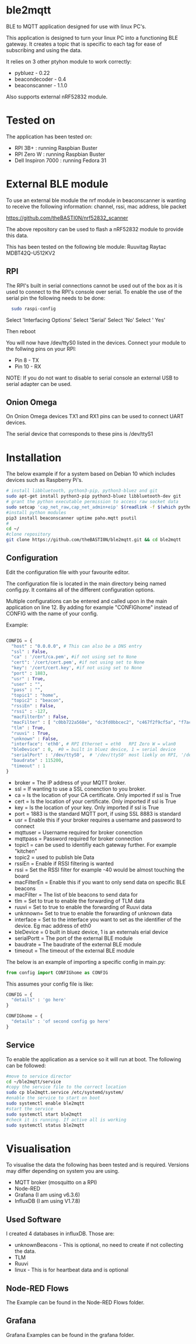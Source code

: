 # ble2mqtt
BLE to MQTT application designed for use with linux PC's.

This application is designed to turn your linux PC into a functioning BLE
gateway. It creates a topic that is specific to each tag for ease of
subscribing and using the data.

It relies on 3 other ptyhon module to work correctly:
* pybluez - 0.22
* beacondecoder - 0.4
* beaconscanner - 1.1.0

Also supports external nRF52832 module.

# Tested on
The application has been tested on:
* RPI 3B+ : running Raspbian Buster
* RPI Zero W : running Raspbian Buster
* Dell Inspiron 7000 : running Fedora 31

# External BLE module

To use an external ble module the nrf module in beaconscanner is wanting to receive the following information:
channel, rssi, mac address, ble packet

https://github.com/theBASTI0N/nrf52832_scanner

The above repository can be used to flash a nRF52832 module to provide this data.

This has been tested on the following ble module:
Ruuvitag
Raytac MDBT42Q-U512KV2

## RPI

The RPI's built in serial connections cannot be used out of the box as it is used to connect to the RPI's console over serial. To enable the use of the serial pin the following needs to be done:

```bash
  sudo raspi-config 
```

Select 'Interfacing Options'
Select 'Serial'
Select 'No'
Select ' Yes'

Then reboot

You will now have /dev/ttyS0 listed in the devices. Connect your module to the follwing pins on your RPI:
* Pin 8 - TX
* Pin 10 - RX

NOTE: If you do not want to disable to serial console an external USB to serial adapter can be used.

## Onion Omega

On Onion Omega devices TX1 and RX1 pins can be used to connect UART devices.

The serial device that corresponds to these pins is /dev/ttyS1

# Installation

The below example if for a system based on Debian 10 which includes devices such as Raspberry Pi's.

```bash
# install libbluetooth, python3-pip, python3-bluez and git
sudo apt-get install python3-pip python3-bluez libbluetooth-dev git
# grant the python executable permission to access raw socket data
sudo setcap 'cap_net_raw,cap_net_admin+eip' $(readlink -f $(which python3))
#install python modules
pip3 install beaconscanner uptime paho.mqtt psutil
#
cd ~/
#clone repository
git clone https://github.com/theBASTI0N/ble2mqtt.git && cd ble2mqtt
```

## Configuration
Edit the configuration file with your favourite editor.

The configuration file is located in the main directory being named config.py.
It contains all of the different configuration options.

Multiple configurations can be entered and called upon in the main application
on line 12. By adding for example "CONFIGhome"  instead of CONFIG with the name of your config.

Example:
```python

CONFIG = {
  "host" : "0.0.0.0", # This can also be a DNS entry
  "ssl" : False,
  "ca" : '/cert/ca.pem', #if not using set to None
  "cert": '/cert/cert.pem', #if not using set to None
  "key": '/cert/cert.key', #if not using set to None
  "port" : 1883,
  "usr" : True,
  "user" : "",
  "pass" : "",
  "topic1" : "home",
  "topic2" : "beacon",
  "rssiEn" : False,
  "rssi" : -127,
  "macFilterEn" : False,
  "macFilter" : [ "c0bb722a568e", "dc3fd0bbcec2", "c467f2f9cf5a", "f7ac6ea886b1"],
  "tlm" : True,
  "ruuvi" : True,
  "unknown" : False,
  "interface": 'eth0', # RPI Ethernet = eth0   RPI Zero W = wlan0
  "bleDevice" : 0,  #0 = built in bluez device, 1 = serial device
  "serialPort" : '/dev/ttyS0',  # '/dev/ttyS0' most liekly on RPI, '/dev/ttyS1' most liekly on Onion Omega 2+
  "baudrate" : 115200,
  "timeout" : 1
}

```
* broker = The IP address of your MQTT broker.
* ssl = If wanting to use a SSL conenction to you broker.
* ca = Is the location of your CA certificate. Only imported if ssl is True
* cert = Is the location of your certificate. Only imported if ssl is True
* key = Is the location of your key. Only imported if ssl is True
* port = 1883 is the standard MQTT port, if using SSL 8883 is standard
* usr = Enable this if your broker requires a username and password to connect
* mqttuser = Username required for broker conenction
* mqttpass = Password required for broker connection
* topic1 = can be used to identifiy each gateway further. For example "kitchen"
* topic2 = used to publish ble Data
* rssiEn = Enable if RSSI filtering is wanted
* rssi = Set the RSSI filter for example -40 would be almost touching the board
* macFilterEn = Enable this if you want to only send data on specific BLE beacons
* macFilter = The list of ble beacons to send data for
* tlm = Set to true to enable the forwarding of TLM data
* ruuvi = Set to true to enable the forwarding of Ruuvi data
* unknnown= Set to true to enable the forwarding of unknown data
* interface = Set to the interface you want to set as the identifier of the device. Eg mac address of eth0
* bleDevice = 0 built in bluez device, 1 is an externals erial device
* serialPortt = The port of the external BLE module
* baudrate = The baudrate of the external BLE module
* timeout = The timeout of the external BLE module

The below is an example of importing a specific config in main.py:
```python
from config import CONFIGhome as CONFIG
```

This assumes your config file is like:

```python
CONFIG = {
  "details" : 'go here'
}

CONFIGhome = {
  "details" : 'of second config go here'
}

```

## Service

To enable the application as a service so it will run at boot. The following can be followed:

```bash
#move to service director
cd ~/ble2mqtt/service
#copy the service file to the correct location
sudo cp ble2mqtt.service /etc/systemd/system/
#enable the service to start on boot
sudo systemctl enable ble2mqtt
#start the service
sudo systemctl start ble2mqtt
#check it is running. If active all is working
sudo systemctl status ble2mqtt
```

# Visualisation

To visualise the data the following has been tested and is required. Versions may differ depending on system you are using.
* MQTT broker (mosquitto on a RPI)
* Node-RED
* Grafana (I am using v6.3.6)
* InfluxDB (I am using V1.7.8)

## Used Software

I created 4 databases in influxDB. Those are:
* unknownBeacons - This is optional, no need to create if not collecting the data.
* TLM
* Ruuvi
* linux - This is for heartbeat data and is optional

## Node-RED Flows

The Example can be found in the Node-RED Flows folder.

## Grafana

Grafana Examples can be found in the grafana folder.